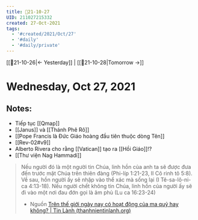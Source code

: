```yaml
---
title: 📝21-10-27
UID: 211027215332
created: 27-Oct-2021
tags:
  - '#created/2021/Oct/27'
  - '#daily'
  - '#daily/private'
---
```

[[📝21-10-26|<- Yesterday]] | [[📝21-10-28|Tomorrow ->]]
# Wednesday, Oct 27, 2021

## Notes:

- Tiếp tục [[Qmap]]
- [[Janus]] và [[Thánh Phê Rô]]
- [[Pope Francis là Đức Giáo hoàng đầu tiên thuộc dòng Tên]]
- [[Rev-02#v9]]
- Alberto Rivera cho rằng [[Vatican]] tạo ra [[Hồi Giáo]]!?
- [[Thư viện Nag Hammadi]]

> Nếu người đó là một người tin Chúa, linh hồn của anh ta sẽ được đưa đến trước mặt Chúa trên thiên đàng (Phi-líp 1:21-23, II Cô rinh tô 5:8). Về sau, hồn người ấy sẽ nhập vào thể xác mà sống lại (I Tê-sa-lô-ni-ca 4:13-18). Nếu người chết không tin Chúa, linh hồn của người ấy sẽ đi vào một nơi đau đớn gọi là âm phủ (Lu ca 16:23-24)
> - Nguồn [Trên thế giới ngày nay có hoạt động của ma quỷ hay không? | Tin Lành (thanhnientinlanh.org)](https://www.thanhnientinlanh.org/c-577-tren-the-gioi-ngay-nay-co-hoat-dong-cua-ma-quy-hay-khong.html)
